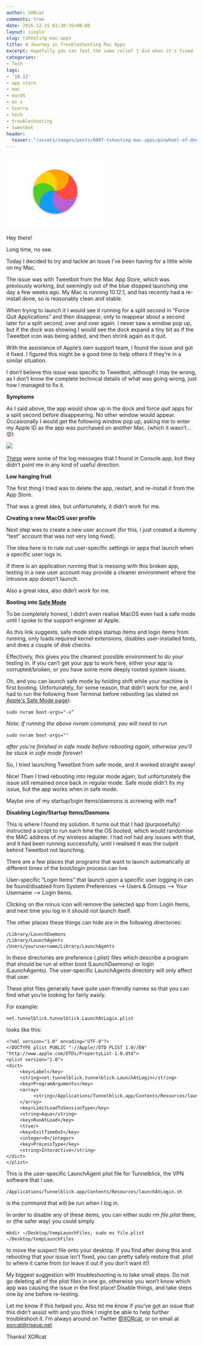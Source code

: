 ```yaml
---
author: XORcat
comments: true
date: 2016-12-15 01:30:35+00:00
layout: single
slug: tshooting-mac-apps
title: A Journey in Troubleshooting Mac Apps
excerpt: Hopefully you can feel the same relief I did when it's fixed
categories:
- Tech
tags:
- '10.12'
- app store
- mac
- macOS
- os x
- Sierra
- tech
- troubleshooting
- tweetbot
header:
  teaser: "/assets/images/posts/0007-tshooting-mac-apps/pinwheel-of-doom.png"
---
```


![Pinwheel of Doom](/assets/images/posts/0007-tshooting-mac-apps/pinwheel-of-doom.png)

Hey there!

Long time, no see.

Today I decided to try and tackle an issue I’ve been having for a little while on my Mac.

The issue was with Tweetbot from the Mac App Store, which was previously working, but seemingly out of the blue stopped launching one day a few weeks ago. My Mac is running 10.12.1, and has recently had a re-install done, so is reasonably clean and stable.

When trying to launch it I would see it running for a split second in “Force Quit Applications” and then disappear, only to reappear about a second later for a split second, over and over again. I never saw a window pop up, but if the dock was showing I would see the dock expand a tiny bit as if the Tweetbot icon was being added, and then shrink again as it quit.

With the assistance of Apple’s own support team, I found the issue and got it fixed. I figured this might be a good time to help others if they’re in a similar situation.

I don’t believe this issue was specific to Tweetbot, although I may be wrong, as I don’t know the complete technical details of what was going wrong, just how I managed to fix it.

**Symptoms**

As I said above, the app would show up in the dock and force quit apps for a split second before disappearing. No other window would appear.
Occasionally I would get the following window pop up, asking me to enter my Apple ID as the app was purchased on another Mac.
(which it wasn’t… 😟)

[![](https://pbs.twimg.com/media/Cx7Ly3EXcAEagCx.jpg)](https://pbs.twimg.com/media/Cx7Ly3EXcAEagCx.jpg)

[These](http://pastebin.com/s0xa4CPm) were some of the log messages that I found in Console.app, but they didn’t point me in any kind of useful direction.

**Low hanging fruit**

The first thing I tried was to delete the app, restart, and re-install it from the App Store.

That was a great idea, but unfortunately, it didn’t work for me.

**Creating a new MacOS user profile**

Next step was to create a new user account (for this, I just created a dummy “test” account that was not very long lived).

The idea here is to rule out user-specific settings or apps that launch when a specific user logs in.

If there is an application running that is messing with this broken app, testing in a new user account may provide a cleaner environment where the intrusive app doesn’t launch.

Also a great idea, also didn’t work for me.

**Booting into [Safe Mode](https://support.apple.com/en-us/HT201262)**

To be completely honest, I didn’t even realise MacOS even had a safe mode until I spoke to the support engineer at Apple.

As this link suggests, safe mode stops startup items and login items from running, only loads required kernel extensions, disables user-installed fonts, and does a couple of disk checks.

Effectively, this gives you the cleanest possible environment to do your testing in. If you can’t get your app to work here, either your app is corrupted/broken, or you have some more deeply rooted system issues.

Oh, and you can launch safe mode by holding shift while your machine is first booting. Unfortunately, for some reason, that didn’t work for me, and I had to run the following from Terminal before rebooting (as stated on [Apple's Safe Mode page](https://support.apple.com/en-us/HT201262)):

    
    sudo nvram boot-args="-x”


_Note: If running the above nvram command, you will need to run_

    
    sudo nvram boot-args=""


_after you’re finished in safe mode before rebooting again, otherwise you’ll be stuck in safe mode forever!_

So, I tried launching Tweetbot from safe mode, and it worked straight away!

Nice! Then I tried rebooting into regular mode again, but unfortunately the issue still remained once back in regular mode. Safe mode didn’t fix my issue, but the app works when in safe mode.

Maybe one of my startup/login items/daemons is screwing with me?

**Disabling Login/Startup Items/Daemons**

This is where I found my solution. It turns out that I had (purposefully) instructed a script to run each time the OS booted, which would randomise the MAC address of my wireless adapter. I had not had any issues with that, and it had been running successfully, until I realised it was the culprit behind Tweetbot not launching.

There are a few places that programs that want to launch automatically at different times of the boot/login process can live.

User-specific “Login Items” that launch upon a specific user logging in can be found/disabled from System Preferences —> Users & Groups —> Your Username —> Login Items.

Clicking on the minus icon will remove the selected app from Login Items, and next time you log in it should not launch itself.

The other places these things can hide are in the following directories:

    
    /Library/LaunchDaemons
    /Library/LaunchAgents
    /Users/yourusername/Library/LaunchAgents


In these directories are preference (.plist) files which describe a program that should be run at either boot (LaunchDaemons) or login (LaunchAgents). The user-specific LaunchAgents directory will only affect that user.

These plist files generally have quite user-friendly names so that you can find what you’re looking for fairly easily.

For example:

    
    net.tunnelblick.tunnelblick.LaunchAtLogin.plist


looks like this:

    
    <?xml version="1.0" encoding="UTF-8"?>
    <!DOCTYPE plist PUBLIC "-//Apple//DTD PLIST 1.0//EN" "http://www.apple.com/DTDs/PropertyList-1.0.dtd">
    <plist version="1.0">
    <dict>
         <key>Label</key>
         <string>net.tunnelblick.tunnelblick.LaunchAtLogin</string>
         <key>ProgramArguments</key>
         <array>
              <string>/Applications/Tunnelblick.app/Contents/Resources/launchAtLogin.sh</string>
         </array>
         <key>LimitLoadToSessionType</key>
         <string>Aqua</string>
         <key>RunAtLoad</key>
         <true/>
         <key>ExitTimeOut</key>
         <integer>0</integer>
         <key>ProcessType</key>
         <string>Interactive</string>
    </dict>
    </plist>


This is the user-specific LaunchAgent plist file for Tunnelblick, the VPN software that I use.

    
    /Applications/Tunnelblick.app/Contents/Resources/launchAtLogin.sh


is the command that will be run when I log in.

In order to disable any of these items, you can either _sudo rm file.plist_ them, or (the safer way) you could simply

    
    mkdir ~/Desktop/tempLaunchFiles; sudo mv file.plist ~/Desktop/tempLaunchFiles


to move the suspect file onto your desktop. If you find after doing this and rebooting that your issue isn’t fixed, you can pretty safely restore that .plist to where it came from (or leave it out if you don’t want it!)

My biggest suggestion with troubleshooting is to take small steps. Do not go deleting all of the plist files in one go, otherwise you won’t know which app was causing the issue in the first place! Disable things, and take steps one by one before re-testing.

Let me know if this helped you. Also let me know if you’ve got an issue that this didn’t assist with and you think I might be able to help further troubleshoot it.
I’m always around on Twitter [@XORcat](https://twitter.com/xorcat), or on email at [xorcat@riseup.net](mailto:xorcat@riseup.net)

Thanks!
XORcat
